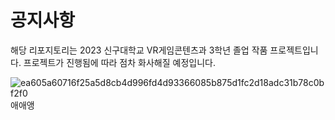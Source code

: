  # 공지사항
 
해당 리포지토리는 2023 신구대학교 VR게임콘텐츠과 3학년 졸업 작품 프로젝트입니다.
프로젝트가 진행됨에 따라 점차 화사해질 예정입니다.

![ea605a60716f25a5d8cb4d996fd4d93366085b875d1fc2d18adc31b78c0bf2f0](https://user-images.githubusercontent.com/98055655/223464571-525942e4-1c30-4cc0-81a3-395f254cb2af.gif)
애애앵
